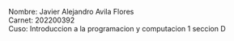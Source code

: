 Nombre: Javier Alejandro Avila Flores<br>
Carnet: 202200392<br>
Cuso: Introduccion a la programacion y computacion 1 seccion D
